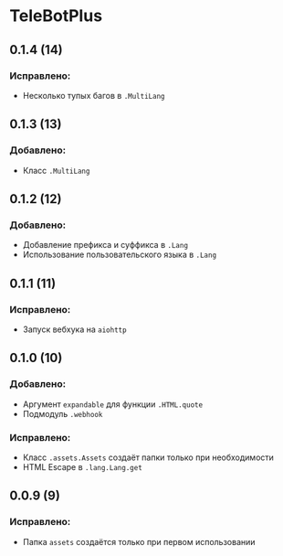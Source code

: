 # TeleBotPlus
## 0.1.4 (14)
### Исправлено:
- Несколько тупых багов в `.MultiLang`
## 0.1.3 (13)
### Добавлено:
- Класс `.MultiLang`
## 0.1.2 (12)
### Добавлено:
- Добавление префикса и суффикса в `.Lang`
- Использование пользовательского языка в `.Lang`
## 0.1.1 (11)
### Исправлено:
- Запуск вебхука на `aiohttp`
## 0.1.0 (10)
### Добавлено:
- Аргумент `expandable` для функции `.HTML.quote`
- Подмодуль `.webhook`
### Исправлено:
- Класс `.assets.Assets` создаёт папки только при необходимости
- HTML Escape в `.lang.Lang.get`
## 0.0.9 (9)
### Исправлено:
- Папка `assets` создаётся только при первом использовании